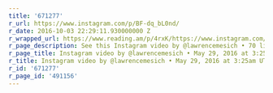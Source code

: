 ```yaml
---
title: '671277'
r_url: https://www.instagram.com/p/BF-dq_bL0nd/
r_date: 2016-10-03 22:29:11.930000000 Z
r_wrapped_url: https://www.reading.am/p/4rxK/https://www.instagram.com/p/BF-dq_bL0nd/
r_page_description: See this Instagram video by @lawrencemesich • 70 likes
r_page_title: Instagram video by @lawrencemesich • May 29, 2016 at 3:25am UTC
r_title: Instagram video by @lawrencemesich • May 29, 2016 at 3:25am UTC
r_id: '671277'
r_page_id: '491156'
---
```



